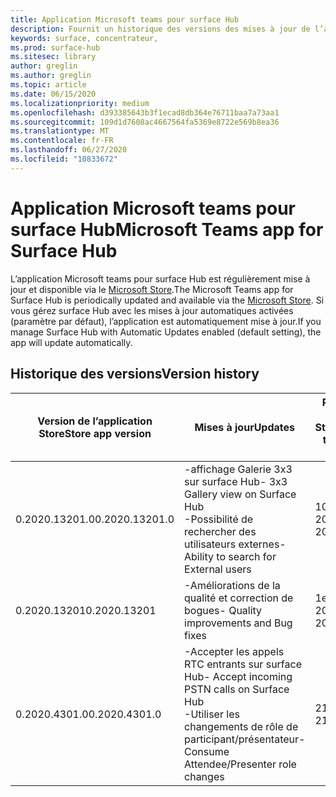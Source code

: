 ```yaml
---
title: Application Microsoft teams pour surface Hub
description: Fournit un historique des versions des mises à jour de l’application Microsoft teams pour surface Hub.
keywords: surface, concentrateur,
ms.prod: surface-hub
ms.sitesec: library
author: greglin
ms.author: greglin
ms.topic: article
ms.date: 06/15/2020
ms.localizationpriority: medium
ms.openlocfilehash: d393385643b3f1ecad8db364e76711baa7a73aa1
ms.sourcegitcommit: 109d1d7608ac4667564fa5369e8722e569b8ea36
ms.translationtype: MT
ms.contentlocale: fr-FR
ms.lasthandoff: 06/27/2020
ms.locfileid: "10833672"
---
```

# <span data-ttu-id="fa27b-104">Application Microsoft teams pour surface Hub</span><span class="sxs-lookup"><span data-stu-id="fa27b-104">Microsoft Teams app for Surface Hub</span></span> 

<span data-ttu-id="fa27b-105">L’application Microsoft teams pour surface Hub est régulièrement mise à jour et disponible via le [Microsoft Store](https://www.microsoft.com/store/apps/windows).</span><span class="sxs-lookup"><span data-stu-id="fa27b-105">The Microsoft Teams app for Surface Hub is periodically updated and available via the [Microsoft Store](https://www.microsoft.com/store/apps/windows).</span></span> <span data-ttu-id="fa27b-106">Si vous gérez surface Hub avec les mises à jour automatiques activées (paramètre par défaut), l’application est automatiquement mise à jour.</span><span class="sxs-lookup"><span data-stu-id="fa27b-106">If you manage Surface Hub with Automatic Updates enabled (default setting), the app will update automatically.</span></span>
 

## <span data-ttu-id="fa27b-107">Historique des versions</span><span class="sxs-lookup"><span data-stu-id="fa27b-107">Version history</span></span>
| <span data-ttu-id="fa27b-108">Version de l’application Store</span><span class="sxs-lookup"><span data-stu-id="fa27b-108">Store app version</span></span> | <span data-ttu-id="fa27b-109">Mises à jour</span><span class="sxs-lookup"><span data-stu-id="fa27b-109">Updates</span></span>                                                                                         | <span data-ttu-id="fa27b-110">Publié sur le Microsoft Store</span><span class="sxs-lookup"><span data-stu-id="fa27b-110">Published to Microsoft Store</span></span> |
| --------------------- | --------------------------------------------------------------------------------------------------- | -------------------------------- |
| <span data-ttu-id="fa27b-111">0.2020.13201.0</span><span class="sxs-lookup"><span data-stu-id="fa27b-111">0.2020.13201.0</span></span>        | <span data-ttu-id="fa27b-112">-affichage Galerie 3x3 sur surface Hub</span><span class="sxs-lookup"><span data-stu-id="fa27b-112">- 3x3 Gallery view on Surface Hub</span></span><br><span data-ttu-id="fa27b-113">-Possibilité de rechercher des utilisateurs externes</span><span class="sxs-lookup"><span data-stu-id="fa27b-113">- Ability to search for External users</span></span>                         | <span data-ttu-id="fa27b-114">10 juin 2020</span><span class="sxs-lookup"><span data-stu-id="fa27b-114">June 10, 2020</span></span><br>            |
| <span data-ttu-id="fa27b-115">0.2020.13201</span><span class="sxs-lookup"><span data-stu-id="fa27b-115">0.2020.13201</span></span>          | <span data-ttu-id="fa27b-116">-Améliorations de la qualité et correction de bogues</span><span class="sxs-lookup"><span data-stu-id="fa27b-116">- Quality improvements and Bug fixes</span></span>                                                                | <span data-ttu-id="fa27b-117">1er juin 2020</span><span class="sxs-lookup"><span data-stu-id="fa27b-117">June 1, 2020</span></span><br>          |
| <span data-ttu-id="fa27b-118">0.2020.4301.0</span><span class="sxs-lookup"><span data-stu-id="fa27b-118">0.2020.4301.0</span></span>         | <span data-ttu-id="fa27b-119">-Accepter les appels RTC entrants sur surface Hub</span><span class="sxs-lookup"><span data-stu-id="fa27b-119">- Accept incoming PSTN calls on Surface Hub</span></span><br><span data-ttu-id="fa27b-120">-Utiliser les changements de rôle de participant/présentateur</span><span class="sxs-lookup"><span data-stu-id="fa27b-120">- Consume Attendee/Presenter role changes</span></span>            | <span data-ttu-id="fa27b-121">21 2020</span><span class="sxs-lookup"><span data-stu-id="fa27b-121">May 21, 2020</span></span>                     |
